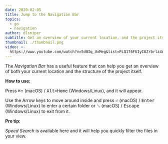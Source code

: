 ```yaml
---
date: 2020-02-05
title: Jump to the Navigation Bar
topics:
  - go
  - navigation
author: dlsniper
subtitle: Get an overview of your current location, and the project itself
thumbnail: ./thumbnail.png
video: >-
  https://www.youtube.com/watch?v=5d0Iq_UxMeg&list=PLQ176FUIyIUZrbrlz4AY1V8VzBJKZyVlW&index=58
---
```


The _Navigation Bar_ has a useful feature that can help you get an overview of both your current location and the structure of the project itself.

**How to use:**

Press <kbd>⌘↑</kbd> (macOS) / <kbd>Alt+Home</kbd> (Windows/Linux), and it will appear.

Use the Arrow keys to move around inside and press <kbd>⏎</kbd> (macOS) / <kbd>Enter</kbd> (Windows/Linux) to enter a certain folder or <kbd>␛</kbd> (macOS) / <kbd>Escape</kbd> (Windows/Linux) to exit from it.

**Pro tip:**

_Speed Search_ is available here and it will help you quickly filter the files in your view.

